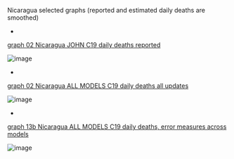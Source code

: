 Nicaragua selected graphs (reported and estimated daily deaths are smoothed) 

*

[graph 02 Nicaragua JOHN C19 daily deaths reported](https://github.com/pourmalek/CovidLongitudinal/blob/main/output/countries/Nicaragua/graph%2002%20Nicaragua%20JOHN%20C19%20daily%20deaths%20reported.pdf)

![image](https://github.com/pourmalek/CovidLongitudinal/assets/30849720/580ac723-6684-434c-8521-d4f25bc911ae)

*

[graph 02 Nicaragua ALL MODELS C19 daily deaths all updates](https://github.com/pourmalek/CovidLongitudinal/blob/main/output/countries/Nicaragua/graph%2002%20Nicaragua%20ALL%20MODELS%20C19%20daily%20deaths%20all%20updates.pdf)

![image](https://github.com/pourmalek/CovidLongitudinal/assets/30849720/4405f508-f749-4864-821d-2b4dae8bab5e)

*

[graph 13b Nicaragua ALL MODELS C19 daily deaths, error measures across models](https://github.com/pourmalek/CovidLongitudinal/blob/main/output/countries/Nicaragua/graph%2013b%20Nicaragua%20ALL%20MODELS%20C19%20daily%20deaths%2C%20error%20measures%20across%20models.pdf)

![image](https://github.com/pourmalek/CovidLongitudinal/assets/30849720/032f510a-089a-429c-81c5-7413b15965b9)
